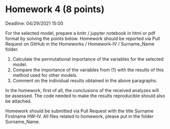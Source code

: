# Homework 4 (8 points)
Deadline: 04/29/2021 15:00

For the selected model, prepare a knitr / jupyter notebook in html or pdf format by solving the points below. Homework should be reported via Pull Request on GitHub in the Homeworks / Homework-IV / Surname_Name folder.

1. Calculate the permutational importance of the variables for the selected model.
2. Compare the importance of the variables from (1) with the results of this method used for other models.
3. Comment on the individual results obtained in the above paragraphs.

In the homework, first of all, the conclusions of the received analyzes will be assessed. The code needed to make the results reproducible should also be attached.

Homework should be submitted via Pull Request with the title Surname Firstname HW-IV. All files related to homework, please put in the folder Surname_Name.

